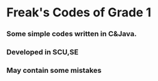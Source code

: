 # Freak's Codes of Grade 1

### Some simple codes written in C&Java.
### Developed in SCU,SE
### May contain some mistakes
